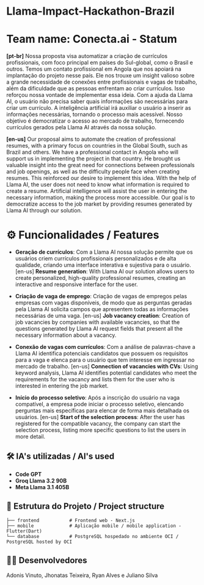# Llama-Impact-Hackathon-Brazil

# Team name: Conecta.ai - Statum

**[pt-br]** Nossa proposta visa automatizar a criação de currículos profissionais, com foco principal em países do Sul-global, como o Brasil e outros. Temos um contato profissional em Angola que nos apoiará na implantação do projeto nesse país. Ele nos trouxe um insight valioso sobre a grande necessidade de conexões entre profissionais e vagas de trabalho, além da dificuldade que as pessoas enfrentam ao criar currículos. Isso reforçou nossa vontade de implementar essa ideia. Com a ajuda da Llama AI, o usuário não precisa saber quais informações são necessárias para criar um currículo. A inteligência artificial irá auxiliar o usuário a inserir as informações necessárias, tornando o processo mais acessível. Nosso objetivo é democratizar o acesso ao mercado de trabalho, fornecendo currículos gerados pela Llama AI através da nossa solução.

**[en-us]** Our proposal aims to automate the creation of professional resumes, with a primary focus on countries in the Global South, such as Brazil and others. We have a professional contact in Angola who will support us in implementing the project in that country. He brought us valuable insight into the great need for connections between professionals and job openings, as well as the difficulty people face when creating resumes. This reinforced our desire to implement this idea. With the help of Llama AI, the user does not need to know what information is required to create a resume. Artificial intelligence will assist the user in entering the necessary information, making the process more accessible. Our goal is to democratize access to the job market by providing resumes generated by Llama AI through our solution.

# ⚙️ Funcionalidades / Features

- **Geração de currículos**: Com a Llama AI nossa solução permite que os usuários criem currículos profissionais personalizados e de alta qualidade, criando uma interface interativa e sujestiva para o usuário.
[en-us] **Resume generation**: With Llama AI our solution allows users to create personalized, high-quality professional resumes, creating an interactive and responsive interface for the user.

- **Criação de vaga de emprego**: Criação de vagas de empregos pelas empresas com vagas disponíveis, de modo que as perguntas geradas pela Llama AI solicita campos que apresentem todas as informações necessárias de uma vaga.
[en-us] **Job vacancy creation**: Creation of job vacancies by companies with available vacancies, so that the questions generated by Llama AI request fields that present all the necessary information about a vacancy.
  
- **Conexão de vagas com currículos**: Com a análise de palavras-chave a Llama AI identifica potenciais candidatos que possuem os requisitos para a vaga e elenca para o usuário que tem interesse em ingressar no mercado de trabalho. 
[en-us] **Connection of vacancies with CVs**: Using keyword analysis, Llama AI identifies potential candidates who meet the requirements for the vacancy and lists them for the user who is interested in entering the job market.

- **Início do processo seletivo**: Após a inscrição do usuário na vaga compatível, a empresa pode iniciar o processo seletivo, elencando perguntas mais específicas para elencar de forma mais detalhada os usuários.
[en-us] **Start of the selection process**: After the user has registered for the compatible vacancy, the company can start the selection process, listing more specific questions to list the users in more detail.
  
## 🛠 IA's utilizadas / AI's used

- **Code GPT**
- **Groq Llama 3.2 90B**
- **Meta Llama 3.1 405B**


## 📂 Estrutura do Projeto / Project structure

```plaintext
├── frontend           # Frontend web - Next.js 
├── mobile             # Aplicação mobile / mobile application - Flutter(Dart)
└── database           # PostgreSQL hospedado no ambiente OCI / PostgreSQL hosted by OCI
```

## 🧑‍💻 Desenvolvedores

Adonis Vinuto, Jhonatas Teixeira, Ryan Alves e Juliano Silva
